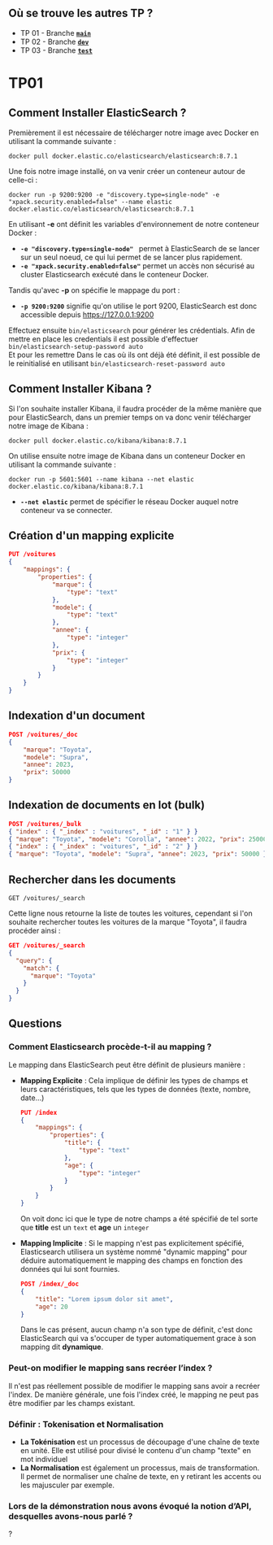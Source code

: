 ## Où se trouve les autres TP ?
- TP 01 - Branche [**`main`**](https://github.com/Itoshuga/ElasticSearch-ISITECH/tree/main)
- TP 02 - Branche [**`dev`**](https://github.com/Itoshuga/ElasticSearch-ISITECH/tree/dev)
- TP 03 - Branche [**`test`**](https://github.com/Itoshuga/ElasticSearch-ISITECH/tree/test)

# TP01
## Comment Installer ElasticSearch ?
Premièrement il est nécessaire de télécharger notre image avec Docker en utilisant la commande suivante :

```
docker pull docker.elastic.co/elasticsearch/elasticsearch:8.7.1
```

Une fois notre image installé, on va venir créer un conteneur autour de celle-ci :

```
docker run -p 9200:9200 -e "discovery.type=single-node" -e "xpack.security.enabled=false" --name elastic docker.elastic.co/elasticsearch/elasticsearch:8.7.1
```

En utilisant **__-e__** ont définit les variables d'environnement de notre conteneur Docker :
- **`-e "discovery.type=single-node" `** permet à ElasticSearch de se lancer sur un seul noeud, ce qui lui permet de se lancer plus rapidement.
- **`-e "xpack.security.enabled=false"`** permet un accès non sécurisé au cluster Elasticsearch exécuté dans le conteneur Docker. 

Tandis qu'avec **__-p__** on spécifie le mappage du port :
- **`-p 9200:9200`** signifie qu'on utilise le port 9200, ElasticSearch est donc accessible depuis https://127.0.0.1:9200

Effectuez ensuite `bin/elasticsearch` pour générer les crédentials.
Afin de mettre en place les credentials il est possible d'effectuer `bin/elasticsearch-setup-password auto`  
Et pour les remettre
Dans le cas où ils ont déjà été définit, il est possible de le reinitialisé en utilisant `bin/elasticsearch-reset-password auto`

## Comment Installer Kibana ?
Si l'on souhaite installer Kibana, il faudra procéder de la même manière que pour ElasticSearch, dans un premier temps on va donc venir télécharger notre image de Kibana :

```
docker pull docker.elastic.co/kibana/kibana:8.7.1
```

On utilise ensuite notre image de Kibana dans un conteneur Docker en utilisant la commande suivante : 

```
docker run -p 5601:5601 --name kibana --net elastic docker.elastic.co/kibana/kibana:8.7.1
```
- **`--net elastic`** permet de spécifier le réseau Docker auquel notre conteneur va se connecter.

## Création d'un mapping explicite
```json
PUT /voitures
{
    "mappings": {
        "properties": {
            "marque": {
                "type": "text"
            },
            "modele": {
                "type": "text"
            },
            "annee": {
                "type": "integer"
            },
            "prix": {
                "type": "integer"
            }
        }
    }
}
```

## Indexation d'un document
```json
POST /voitures/_doc
{
    "marque": "Toyota",
    "modele": "Supra",
    "annee": 2023,
    "prix": 50000
}
```

## Indexation de documents en lot (bulk)
```json
POST /voitures/_bulk
{ "index" : { "_index" : "voitures", "_id" : "1" } }
{ "marque": "Toyota", "modele": "Corolla", "annee": 2022, "prix": 25000 }
{ "index" : { "_index" : "voitures", "_id" : "2" } }
{ "marque": "Toyota", "modele": "Supra", "annee": 2023, "prix": 50000 }
```

## Rechercher dans les documents
```
GET /voitures/_search
```

Cette ligne nous retourne la liste de toutes les voitures, cependant si l'on souhaite rechercher toutes les voitures de la marque "Toyota", il faudra procéder ainsi :

```json
GET /voitures/_search
{
  "query": {
    "match": {
      "marque": "Toyota"
    }
  }
}
```

## Questions

### Comment Elasticsearch procède-t-il au mapping ? 
Le mapping dans ElasticSearch peut être définit de plusieurs manière :
- **Mapping Explicite** : Cela implique de définir les types de champs et leurs caractéristiques, tels que les types de données (texte, nombre, date...)

    ```json
    PUT /index
    {
        "mappings": {
            "properties": {
                "title": {
                    "type": "text"
                },
                "age": {
                    "type": "integer"
                }
            }
        }
    }
    ```
    On voit donc ici que le type de notre champs a été spécifié de tel sorte que **title** est un `text` et **age** un `integer`
- **Mapping Implicite** : Si le mapping n'est pas explicitement spécifié, Elasticsearch utilisera un système nommé "dynamic mapping" pour déduire automatiquement le mapping des champs en fonction des données qui lui sont fournies.

    ```json
    POST /index/_doc
    {
        "title": "Lorem ipsum dolor sit amet",
        "age": 20
    }
    ```
    Dans le cas présent, aucun champ n'a son type de définit, c'est donc ElasticSearch qui va s'occuper de typer automatiquement grace à son mapping dit **dynamique**.

### Peut-on modifier le mapping sans recréer l’index ?  
Il n'est pas réellement possible de modifier le mapping sans avoir a recréer l'index. De manière générale, une fois l'index créé, le mapping ne peut pas être modifier par les champs existant.

### Définir : Tokenisation et Normalisation
- **La Tokénisation** est un processus de découpage d'une chaîne de texte en unité. Elle est utilisé pour divisé le contenu d'un champ "texte" en mot individuel
- **La Normalisation** est également un processus, mais de transformation. Il permet de normaliser une chaîne de texte, en y retirant les accents ou les majusculer par exemple.

### Lors de la démonstration nous avons évoqué la notion d’API, desquelles avons-nous parlé ? 
?
